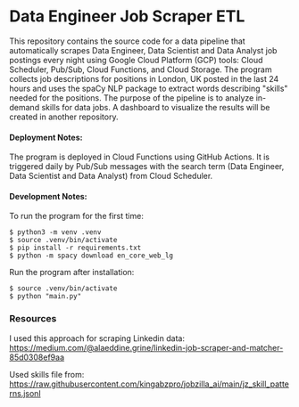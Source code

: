 # Data Engineer Job Scraper ETL

This repository contains the source code for a data pipeline that automatically scrapes Data Engineer, Data Scientist and Data Analyst job postings every night using Google Cloud Platform (GCP) tools: Cloud Scheduler, Pub/Sub, Cloud Functions, and Cloud Storage. The program collects job descriptions for positions in London, UK posted in the last 24 hours and uses the spaCy NLP package to extract words describing "skills" needed for the positions. The purpose of the pipeline is to analyze in-demand skills for data jobs. A dashboard to visualize the results will be created in another repository.

#### Deployment Notes:
The program is deployed in Cloud Functions using GitHub Actions. It is triggered daily by Pub/Sub messages with the search term (Data Engineer, Data Scientist and Data Analyst) from Cloud Scheduler.

#### Development Notes:
To run the program for the first time:
```
$ python3 -m venv .venv
$ source .venv/bin/activate 
$ pip install -r requirements.txt
$ python -m spacy download en_core_web_lg 
```

Run the program after installation:
```
$ source .venv/bin/activate
$ python "main.py"
```


### Resources
I used this approach for scraping Linkedin data: 
https://medium.com/@alaeddine.grine/linkedin-job-scraper-and-matcher-85d0308ef9aa 

Used skills file from: 
https://raw.githubusercontent.com/kingabzpro/jobzilla_ai/main/jz_skill_patterns.jsonl
